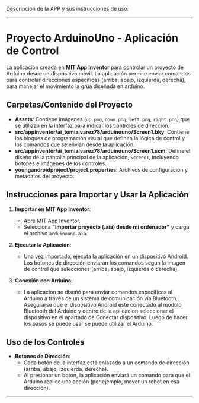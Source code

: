 Descripción de la APP y sus instrucciones de uso:

---

# Proyecto ArduinoUno - Aplicación de Control

La aplicación creada en **MIT App Inventor** para controlar un proyecto de Arduino desde un dispositivo móvil. La aplicación permite enviar comandos para controlar direcciones específicas (arriba, abajo, izquierda, derecha), para manejar el movimiento la grúa diseñada en arduino. 

## Carpetas/Contenido del Proyecto

- **Assets**: Contiene imágenes (`up.png`, `down.png`, `left.png`, `right.png`) que se utilizan en la interfaz para indicar los controles de dirección.
- **src/appinventor/ai_tomialvarez78/arduinouno/Screen1.bky**: Contiene los bloques de programación visual que definen la lógica de control y los comandos que se envían desde la aplicación.
- **src/appinventor/ai_tomialvarez78/arduinouno/Screen1.scm**: Define el diseño de la pantalla principal de la aplicación, `Screen1`, incluyendo botones e imágenes de los controles.
- **youngandroidproject/project.properties**: Archivos de configuración y metadatos del proyecto.

## Instrucciones para Importar y Usar la Aplicación

1. **Importar en MIT App Inventor**: 
   - Abre [MIT App Inventor](http://ai2.appinventor.mit.edu/).
   - Selecciona **"Importar proyecto (.aia) desde mi ordenador"** y carga el archivo `arduinouno.aia`.

2. **Ejecutar la Aplicación**:
   - Una vez importado, ejecuta la aplicación en un dispositivo Android. Los botones de dirección enviarán los comandos según la imagen de control que selecciones (arriba, abajo, izquierda o derecha).

3. **Conexión con Arduino**:
   - La aplicación se diseñó para enviar comandos específicos al Arduino a través de un sistema de comunicación vía Bluetooth. Asegúrarse que el dispositivo Android este conectado al modúlo Bluetooth del Arduino y dentro de la aplicacion seleccionar el dispositivo en el apartado de Conectar dispositivo. Luego de hacer los pasos se puede usar se puede utilizar el Arduino.
   
## Uso de los Controles

- **Botones de Dirección**: 
  - Cada botón de la interfaz está enlazado a un comando de dirección (arriba, abajo, izquierda, derecha).
  - Al presionar un botón, la aplicación enviará un comando para que el Arduino realice una acción (por ejemplo, mover un robot en esa dirección).

---
